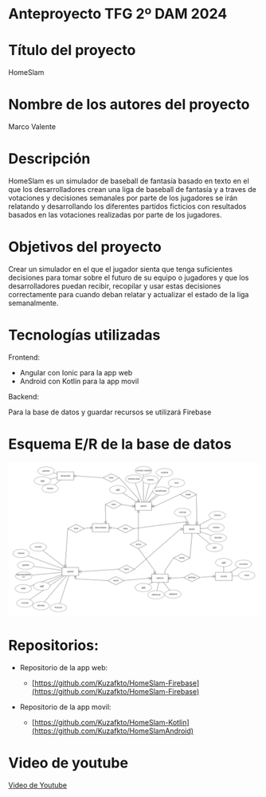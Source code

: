 # Anteproyecto TFG 2º DAM 2024

# Título del proyecto

HomeSlam

# Nombre de los autores del proyecto

Marco Valente

# Descripción

HomeSlam es un simulador de baseball de fantasía basado en texto en el que los desarrolladores crean una liga de baseball de fantasía y a traves de votaciones y decisiones semanales por parte de los jugadores se irán relatando y desarrollando los diferentes partidos ficticios con resultados basados en las votaciones realizadas por parte de los jugadores.

# Objetivos del proyecto

Crear un simulador en el que el jugador sienta que tenga suficientes decisiones para tomar sobre el futuro de su equipo o jugadores y que los desarrolladores puedan recibir, recopilar y usar estas decisiones correctamente para cuando deban relatar y actualizar el estado de la liga semanalmente.

# Tecnologías utilizadas

Frontend: 

- Angular con Ionic para la app web
- Android con Kotlin para la app movil

Backend:

Para la base de datos y guardar recursos se utilizará Firebase

# Esquema E/R de la base de datos

![esquemabbdd](esquemabbdd.png)

# Repositorios:

- Repositorio de la app web:
    - [https://github.com/Kuzafkto/HomeSlam-Firebase](https://github.com/Kuzafkto/HomeSlam-Firebase)
    
- Repositorio de la app movil:
    - [https://github.com/Kuzafkto/HomeSlam-Kotlin](https://github.com/Kuzafkto/HomeSlamAndroid)
 
# Video de youtube

[Video de Youtube](https://youtu.be/EEVG7_EFnYw)

